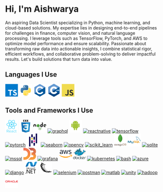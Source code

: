 <h1>Hi, I'm Aishwarya</h1>
<p>An aspiring Data Scientist specializing in Python, machine learning, and cloud-based solutions. My expertise lies in designing end-to-end pipelines for challenges in finance, computer vision, and natural language processing. I leverage tools such as TensorFlow, PyTorch, and AWS to optimize model performance and ensure scalability. Passionate about transforming raw data into actionable insights, I combine statistical rigor, efficient workflows, and collaborative problem-solving to deliver impactful results. Let's build solutions that turn data into value.</p>

<h2> Languages I Use</h2>
<p>
<a target="_blank" href="https://www.typescriptlang.org/" style="display: inline-block;"><img src="https://raw.githubusercontent.com/devicons/devicon/master/icons/typescript/typescript-original.svg" alt="typescript" width="42" height="42" title="TypeScript" /></a>
<a target="_blank" href="https://www.python.org/" style="display: inline-block;"><img src="https://raw.githubusercontent.com/devicons/devicon/master/icons/python/python-original.svg" alt="python" width="42" height="42" title="Python" /></a>
<a target="_blank" href="https://en.wikipedia.org/wiki/C_(programming_language)" style="display: inline-block;"><img src="https://raw.githubusercontent.com/devicons/devicon/master/icons/c/c-original.svg" alt="c" width="42" height="42" title="C" /></a>
<a target="_blank" href="https://isocpp.org/" style="display: inline-block;"><img src="https://raw.githubusercontent.com/devicons/devicon/master/icons/cplusplus/cplusplus-original.svg" alt="cplusplus" width="42" height="42" title="C++" /></a>
<a target="_blank" href="https://developer.mozilla.org/en-US/docs/Web/JavaScript" style="display: inline-block;"><img src="https://raw.githubusercontent.com/devicons/devicon/master/icons/javascript/javascript-original.svg" alt="javascript" width="42" height="42" title="JavaScript" /></a>
</p>

<h2> Tools and Frameworks I Use</h2>
<p>
<a target="_blank" href="https://reactjs.org/" style="display: inline-block;"><img src="https://raw.githubusercontent.com/devicons/devicon/master/icons/react/react-original-wordmark.svg" alt="react" width="42" height="42" title="React" /></a>
<a target="_blank" href="https://www.w3.org/Style/CSS/Overview.en.html" style="display: inline-block;"><img src="https://raw.githubusercontent.com/devicons/devicon/master/icons/css3/css3-original-wordmark.svg" alt="css3" width="42" height="42" title="CSS3" /></a>
<a target="_blank" href="https://nodejs.org/" style="display: inline-block;"><img src="https://raw.githubusercontent.com/devicons/devicon/master/icons/nodejs/nodejs-original-wordmark.svg" alt="nodejs" width="42" height="42" title="Node.js" /></a>
<a target="_blank" href="https://graphql.org/" style="display: inline-block;"><img src="https://www.vectorlogo.zone/logos/graphql/graphql-icon.svg" alt="graphql" width="42" height="42" title="GraphQL" /></a>
<a target="_blank" href="https://developer.android.com/" style="display: inline-block;"><img src="https://raw.githubusercontent.com/devicons/devicon/master/icons/android/android-original-wordmark.svg" alt="android" width="42" height="42" title="Android" /></a>
<a target="_blank" href="https://reactnative.dev/" style="display: inline-block;"><img src="https://reactnative.dev/img/header_logo.svg" alt="reactnative" width="42" height="42" title="React Native" /></a>
<a target="_blank" href="https://www.tensorflow.org/" style="display: inline-block;"><img src="https://www.vectorlogo.zone/logos/tensorflow/tensorflow-icon.svg" alt="tensorflow" width="42" height="42" title="TensorFlow" /></a>
<a target="_blank" href="https://pytorch.org/" style="display: inline-block;"><img src="https://www.vectorlogo.zone/logos/pytorch/pytorch-icon.svg" alt="pytorch" width="42" height="42" title="PyTorch" /></a>
<a target="_blank" href="https://pandas.pydata.org/" style="display: inline-block;"><img src="https://raw.githubusercontent.com/devicons/devicon/2ae2a900d2f041da66e950e4d48052658d850630/icons/pandas/pandas-original.svg" alt="pandas" width="42" height="42" title="Pandas" /></a>
<a target="_blank" href="https://seaborn.pydata.org/" style="display: inline-block;"><img src="https://seaborn.pydata.org/_images/logo-mark-lightbg.svg" alt="seaborn" width="42" height="42" title="Seaborn" /></a>
<a target="_blank" href="https://opencv.org/" style="display: inline-block;"><img src="https://www.vectorlogo.zone/logos/opencv/opencv-icon.svg" alt="opencv" width="42" height="42" title="OpenCV" /></a>
<a target="_blank" href="https://scikit-learn.org/" style="display: inline-block;"><img src="https://upload.wikimedia.org/wikipedia/commons/0/05/Scikit_learn_logo_small.svg" alt="scikit_learn" width="42" height="42" title="Scikit-learn" /></a>
<a target="_blank" href="https://www.mongodb.com/" style="display: inline-block;"><img src="https://raw.githubusercontent.com/devicons/devicon/master/icons/mongodb/mongodb-original-wordmark.svg" alt="mongodb" width="42" height="42" title="MongoDB" /></a>
<a target="_blank" href="https://www.mysql.com/" style="display: inline-block;"><img src="https://raw.githubusercontent.com/devicons/devicon/master/icons/mysql/mysql-original-wordmark.svg" alt="mysql" width="42" height="42" title="MySQL" /></a>
<a target="_blank" href="https://www.sqlite.org/" style="display: inline-block;"><img src="https://www.vectorlogo.zone/logos/sqlite/sqlite-icon.svg" alt="sqlite" width="42" height="42" title="SQLite" /></a>
<a target="_blank" href="https://www.microsoft.com/sql-server" style="display: inline-block;"><img src="https://www.svgrepo.com/show/303229/microsoft-sql-server-logo.svg" alt="mssql" width="42" height="42" title="Microsoft SQL Server" /></a>
<a target="_blank" href="https://d3js.org/" style="display: inline-block;"><img src="https://raw.githubusercontent.com/devicons/devicon/master/icons/d3js/d3js-original.svg" alt="d3js" width="42" height="42" title="D3.js" /></a>
<a target="_blank" href="https://grafana.com/" style="display: inline-block;"><img src="https://www.vectorlogo.zone/logos/grafana/grafana-icon.svg" alt="grafana" width="42" height="42" title="Grafana" /></a>
<a target="_blank" href="https://aws.amazon.com/" style="display: inline-block;"><img src="https://raw.githubusercontent.com/devicons/devicon/master/icons/amazonwebservices/amazonwebservices-original-wordmark.svg" alt="aws" width="42" height="42" title="AWS" /></a>
<a target="_blank" href="https://www.docker.com/" style="display: inline-block;"><img src="https://raw.githubusercontent.com/devicons/devicon/master/icons/docker/docker-original-wordmark.svg" alt="docker" width="42" height="42" title="Docker" /></a>
<a target="_blank" href="https://kubernetes.io/" style="display: inline-block;"><img src="https://www.vectorlogo.zone/logos/kubernetes/kubernetes-icon.svg" alt="kubernetes" width="42" height="42" title="Kubernetes" /></a>
<a target="_blank" href="https://www.gnu.org/software/bash/" style="display: inline-block;"><img src="https://www.vectorlogo.zone/logos/gnu_bash/gnu_bash-icon.svg" alt="bash" width="42" height="42" title="Bash" /></a>
<a target="_blank" href="https://azure.microsoft.com/" style="display: inline-block;"><img src="https://www.vectorlogo.zone/logos/microsoft_azure/microsoft_azure-icon.svg" alt="azure" width="42" height="42" title="Azure" /></a>
<a target="_blank" href="https://www.djangoproject.com/" style="display: inline-block;"><img src="https://cdn.worldvectorlogo.com/logos/django.svg" alt="django" width="42" height="42" title="Django" /></a>
<a target="_blank" href="https://dotnet.microsoft.com/" style="display: inline-block;"><img src="https://raw.githubusercontent.com/devicons/devicon/master/icons/dot-net/dot-net-original-wordmark.svg" alt="dotnet" width="42" height="42" title=".NET" /></a>
<a target="_blank" href="https://flask.palletsprojects.com/" style="display: inline-block;"><img src="https://raw.githubusercontent.com/devicons/devicon/master/icons/flask/flask-original.svg" alt="flask" width="42" height="42" title="Flask" /></a>
<a target="_blank" href="https://www.selenium.dev/" style="display: inline-block;"><img src="https://raw.githubusercontent.com/detain/svg-logos/780f25886640cef088af994181646db2f6b1a3f8/svg/selenium-logo.svg" alt="selenium" width="42" height="42" title="Selenium" /></a>
<a target="_blank" href="https://www.postman.com/" style="display: inline-block;"><img src="https://www.vectorlogo.zone/logos/getpostman/getpostman-icon.svg" alt="postman" width="42" height="42" title="Postman" /></a>
<a target="_blank" href="https://www.mathworks.com/products/matlab.html" style="display: inline-block;"><img src="https://upload.wikimedia.org/wikipedia/commons/2/21/Matlab_Logo.png" alt="matlab" width="42" height="42" title="MATLAB" /></a>
<a target="_blank" href="https://unity.com/" style="display: inline-block;"><img src="https://www.vectorlogo.zone/logos/unity3d/unity3d-icon.svg" alt="unity" width="42" height="42" title="Unity" /></a>
<a target="_blank" href="https://hadoop.apache.org/" style="display: inline-block;"><img src="https://www.vectorlogo.zone/logos/apache_hadoop/apache_hadoop-icon.svg" alt="hadoop" width="42" height="42" title="Hadoop" /></a>
<a target="_blank" href="https://www.oracle.com/database/" style="display: inline-block;"><img src="https://raw.githubusercontent.com/devicons/devicon/master/icons/oracle/oracle-original.svg" alt="oracle" width="42" height="42" title="Oracle" /></a>
</p>

